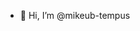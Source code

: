 - 👋 Hi, I’m @mikeub-tempus

<!---
mikeub-tempus/mikeub-tempus is a ✨ special ✨ repository because its `README.md` (this file) appears on your GitHub profile.
You can click the Preview link to take a look at your changes.
--->
